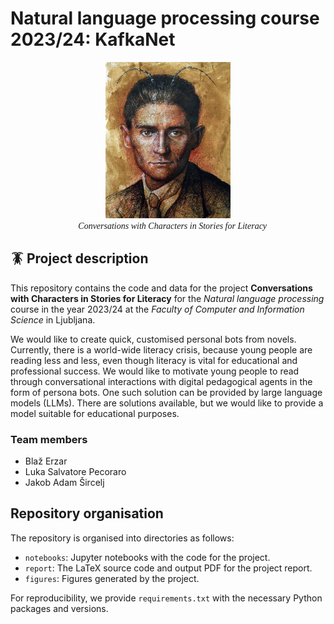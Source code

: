 # Natural language processing course 2023/24: KafkaNet

<p align="center">
    <img src="figures/franc.jpg" width="200px"><br>
    <em style="font-family: Georgia;">
        🧙 Conversations with Characters in Stories for Literacy
    </em>
</p>

## 🪳 Project description

This repository contains the code and data for the project **Conversations with
Characters in Stories for Literacy** for the *Natural language processing*
course in the year 2023/24 at the *Faculty of Computer and Information Science*
in Ljubljana.

We would like to create quick, customised personal bots from novels. Currently,
there is a world-wide literacy crisis, because young people are reading less
and less, even though literacy is vital for educational and professional
success. We would like to motivate young people to read through conversational
interactions with digital pedagogical agents in the form of persona bots. One
such solution can be provided by large language models (LLMs). There are
solutions available, but we would like to provide a model suitable for
educational purposes.

### Team members

- Blaž Erzar
- Luka Salvatore Pecoraro
- Jakob Adam Šircelj

## Repository organisation

The repository is organised into directories as follows:

- `notebooks`: Jupyter notebooks with the code for the project.
- `report`: The LaTeX source code and output PDF for the project report.
- `figures`: Figures generated by the project.

For reproducibility, we provide `requirements.txt` with the necessary Python
packages and versions.

